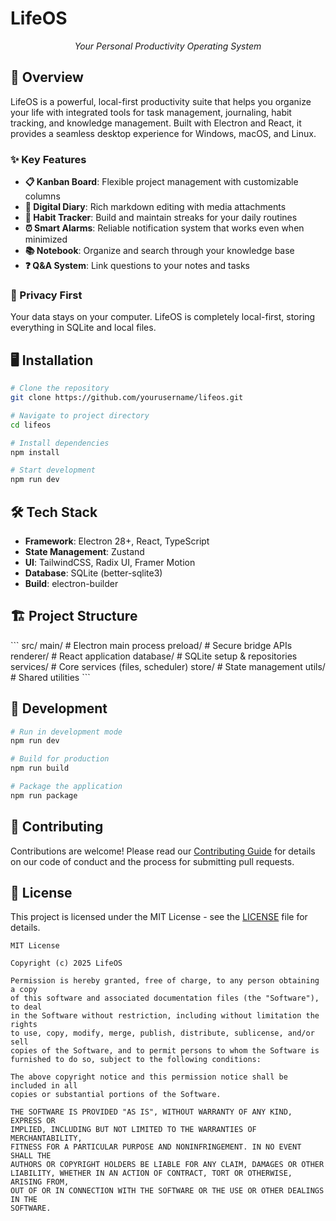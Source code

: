# LifeOS

<p align="center">
  <em>Your Personal Productivity Operating System</em>
</p>

## 🚀 Overview

LifeOS is a powerful, local-first productivity suite that helps you organize your life with integrated tools for task management, journaling, habit tracking, and knowledge management. Built with Electron and React, it provides a seamless desktop experience for Windows, macOS, and Linux.

### ✨ Key Features

- **📋 Kanban Board**: Flexible project management with customizable columns
- **📔 Digital Diary**: Rich markdown editing with media attachments
- **🎯 Habit Tracker**: Build and maintain streaks for your daily routines
- **⏰ Smart Alarms**: Reliable notification system that works even when minimized
- **📚 Notebook**: Organize and search through your knowledge base
- **❓ Q&A System**: Link questions to your notes and tasks

### 🔐 Privacy First

Your data stays on your computer. LifeOS is completely local-first, storing everything in SQLite and local files.

## 🖥️ Installation

```bash
# Clone the repository
git clone https://github.com/yourusername/lifeos.git

# Navigate to project directory
cd lifeos

# Install dependencies
npm install

# Start development
npm run dev
```

## 🛠️ Tech Stack

- **Framework**: Electron 28+, React, TypeScript
- **State Management**: Zustand
- **UI**: TailwindCSS, Radix UI, Framer Motion
- **Database**: SQLite (better-sqlite3)
- **Build**: electron-builder

## 🏗️ Project Structure

\`\`\`
src/
  main/          # Electron main process
  preload/       # Secure bridge APIs
  renderer/      # React application
  database/      # SQLite setup & repositories
  services/      # Core services (files, scheduler)
  store/         # State management
  utils/         # Shared utilities
\`\`\`

## 🚀 Development

```bash
# Run in development mode
npm run dev

# Build for production
npm run build

# Package the application
npm run package
```

## 🤝 Contributing

Contributions are welcome! Please read our [Contributing Guide](CONTRIBUTING.md) for details on our code of conduct and the process for submitting pull requests.

## 📝 License

This project is licensed under the MIT License - see the [LICENSE](LICENSE) file for details.

```
MIT License

Copyright (c) 2025 LifeOS

Permission is hereby granted, free of charge, to any person obtaining a copy
of this software and associated documentation files (the "Software"), to deal
in the Software without restriction, including without limitation the rights
to use, copy, modify, merge, publish, distribute, sublicense, and/or sell
copies of the Software, and to permit persons to whom the Software is
furnished to do so, subject to the following conditions:

The above copyright notice and this permission notice shall be included in all
copies or substantial portions of the Software.

THE SOFTWARE IS PROVIDED "AS IS", WITHOUT WARRANTY OF ANY KIND, EXPRESS OR
IMPLIED, INCLUDING BUT NOT LIMITED TO THE WARRANTIES OF MERCHANTABILITY,
FITNESS FOR A PARTICULAR PURPOSE AND NONINFRINGEMENT. IN NO EVENT SHALL THE
AUTHORS OR COPYRIGHT HOLDERS BE LIABLE FOR ANY CLAIM, DAMAGES OR OTHER
LIABILITY, WHETHER IN AN ACTION OF CONTRACT, TORT OR OTHERWISE, ARISING FROM,
OUT OF OR IN CONNECTION WITH THE SOFTWARE OR THE USE OR OTHER DEALINGS IN THE
SOFTWARE.
```
